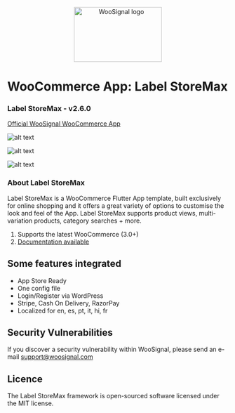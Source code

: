 <p align="center">
  <img width="200" height="125" src="https://www.woosignal.com/images/woosignal_logo_stripe_blue.png" alt="WooSignal logo">
</p>
	
# WooCommerce App: Label StoreMax

### Label StoreMax - v2.6.0


[Official WooSignal WooCommerce App](https://woosignal.com)

![alt text](https://woosignal.com/images/woocommerce_app_preview_2.png "WooCommerce app checkout experience")

![alt text](https://woosignal.com/images/woocommerce_app_preview_3.png "WooCommerce app Login/Register for customers via WordPress")

![alt text](https://woosignal.com/images/woocommerce_app_preview_1.png "Full integration with WooCommerce")

### About Label StoreMax

Label StoreMax is a WooCommerce Flutter App template, built exclusively for online shopping and it offers a great variety of options to customise the look and feel of the App. Label StoreMax supports product views, multi-variation products, category searches + more.

1. Supports the latest WooCommerce (3.0+)
2. [Documentation available](https://woosignal.com/docs/app/ios/label-storemax)

## Some features integrated

- App Store Ready
- One config file
- Login/Register via WordPress
- Stripe, Cash On Delivery, RazorPay
- Localized for en, es, pt, it, hi, fr

## Security Vulnerabilities
If you discover a security vulnerability within WooSignal, please send an e-mail support@woosignal.com

## Licence
The Label StoreMax framework is open-sourced software licensed under the MIT license.
